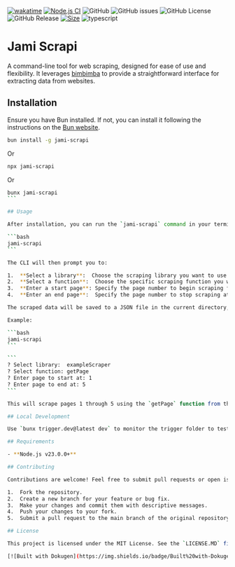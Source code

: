 [![wakatime](https://wakatime.com/badge/user/a0b906ce-b8e7-4463-8bce-383238df6d4b/project/04af99fc-239b-4df8-82cc-5747c6b23293.svg)](https://wakatime.com/badge/user/a0b906ce-b8e7-4463-8bce-383238df6d4b/project/04af99fc-239b-4df8-82cc-5747c6b23293)
[![Node.js CI](https://github.com/ragaeeb/jami-scrapi/actions/workflows/build.yml/badge.svg)](https://github.com/ragaeeb/jami-scrapi/actions/workflows/build.yml)
![GitHub](https://img.shields.io/github/license/ragaeeb/jami-scrapi)
![GitHub issues](https://img.shields.io/github/issues/ragaeeb/jami-scrapi)
![GitHub License](https://img.shields.io/github/license/ragaeeb/jami-scrapi)
![GitHub Release](https://img.shields.io/github/v/release/ragaeeb/jami-scrapi)
[![Size](https://deno.bundlejs.com/badge?q=jami-scrapi@latest&badge=detailed)](https://bundlejs.com/?q=jami-scrapi%40latest)
![typescript](https://badgen.net/badge/icon/typescript?icon=typescript&label&color=blue)

# Jami Scrapi

A command-line tool for web scraping, designed for ease of use and flexibility. It leverages [bimbimba](some_bimbimba_link_eventually) to provide a straightforward interface for extracting data from websites.

## Installation

Ensure you have Bun installed. If not, you can install it following the instructions on the [Bun website](https://bun.sh/).

```bash
bun install -g jami-scrapi
```

Or

```bash
npx jami-scrapi
```

Or

````bash
bunx jami-scrapi
```

## Usage

After installation, you can run the `jami-scrapi` command in your terminal.

```bash
jami-scrapi
```

The CLI will then prompt you to:

1.  **Select a library**:  Choose the scraping library you want to use. Currently uses `bimbimba`.
2.  **Select a function**:  Choose the specific scraping function you want to run from the selected library.
3.  **Enter a start page**: Specify the page number to begin scraping from.
4.  **Enter an end page**:  Specify the page number to stop scraping at.

The scraped data will be saved to a JSON file in the current directory, named according to the library and function used (e.g., `library_function_name.json`).

Example:

```bash
jami-scrapi
```

```
? Select library:  exampleScraper
? Select function: getPage
? Enter page to start at: 1
? Enter page to end at: 5
```

This will scrape pages 1 through 5 using the `getPage` function from the exampleScraper library and save the results to `example_scraper_get_page.json`.

## Local Development

Use `bunx trigger.dev@latest dev` to monitor the trigger folder to test the long-running scraping task.

## Requirements

- **Node.js v23.0.0+**

## Contributing

Contributions are welcome! Feel free to submit pull requests or open issues to suggest improvements or report bugs.

1.  Fork the repository.
2.  Create a new branch for your feature or bug fix.
3.  Make your changes and commit them with descriptive messages.
4.  Push your changes to your fork.
5.  Submit a pull request to the main branch of the original repository.

## License

This project is licensed under the MIT License. See the `LICENSE.MD` file for details.

[![Built with Dokugen](https://img.shields.io/badge/Built%20with-Dokugen-brightgreen)](https://github.com/samueltuoyo15/Dokugen)
````
